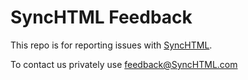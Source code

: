 # SyncHTML Feedback

This repo is for reporting issues with [SyncHTML](https://efn.li).

To contact us privately use feedback@SyncHTML.com
